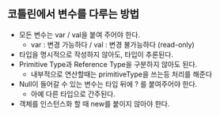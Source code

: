 ## 코틀린에서 변수를 다루는 방법

* 모든 변수는 var / val을 붙여 주어야 한다.
    *  var : 변경 가능하다 / val : 변경 불가능하다 (read-only)
* 타입을 명시적으로 작성하지 않아도, 타입이 추론된다.
* Primitive Type과 Reference Type을 구분하지 않아도 된다.
    * 내부적으로 연산할때는 primitiveType을 쓰는등 처리를 해준다
* Null이 들어갈 수 있는 변수는 타입 뒤에 ? 를 붙여주어야 한다.
    * 아예 다른 타입으로 간주된다.
* 객체를 인스턴스화 할 때 new를 붙이지 않아야 한다.
